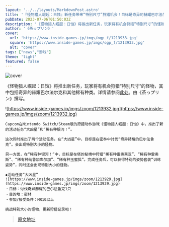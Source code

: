 ```yaml
---
layout: '../../layouts/MarkdownPost.astro'
title: '『怪物猎人崛起：日蚀』新任务带来“特别尺寸”狩猎机会！目标是奇异的赫耀巴尔法尔克和各种稀有种类'
pubDate: 2023-07-06T01:50:03Z
description: '《怪物猎人崛起：日蚀》将推出新任务，玩家将有机会狩猎“特别尺寸”的怪物，其中包括奇异的赫耀巴尔法尔克和其他稀有种类。'
author: '《茶っプリン》'
cover:
  url: 'https://www.inside-games.jp/imgs/ogp_f/1213933.jpg'
  square: 'https://www.inside-games.jp/imgs/ogp_f/1213933.jpg'
  alt: "cover"
tags: ["news","游戏"]
theme: 'light'
featured: false
---
```


![cover](https://www.inside-games.jp/imgs/ogp_f/1213933.jpg)

《怪物猎人崛起：日蚀》将推出新任务，玩家将有机会狩猎“特别尺寸”的怪物，其中包括奇异的赫耀巴尔法尔克和其他稀有种类。详情请参阅[此处](https://www.inside-games.jp/article/2023/07/06/147028.html)。由《茶っプリン》撰写。

![https://www.inside-games.jp/imgs/zoom/1213932.jpg](https://www.inside-games.jp/imgs/zoom/1213932.jpg)

    Capcom在Nintendo Switch/Steam版的狩猎动作游戏《怪物猎人崛起：日蚀》中，推出了新的活动任务“大凶星”和“稀有种银河！”。

    这次同时推出了两个活动任务。在“大凶星”中，目标是在密林中讨伐“奇异赫耀的巴尔法鲁克”。会出现特别大小的怪物。

    另一方面，在“稀有种银河！”中，目标是在塔的秘境中狩猎“稀有种雷奥莱亚”、“稀有种雷奥斯”、“稀有种纳鲁加库尔加”、“稀有种玉蜜狐”。完成任务后，可以获得特别的姿势套装“训练姿势”，同时还会出现特别大小的怪物。

    ◆活动任务“大凶星”
    ![https://www.inside-games.jp/imgs/zoom/1213929.jpg](https://www.inside-games.jp/imgs/zoom/1213929.jpg)
    ・目标：讨伐奇异赫耀的巴尔法鲁克1只
    ・目的地：密林
    ・参加/接受条件：MR10以上

    挑战特别大小的怪物，更新狩猎记录吧！

>[原文地址](https://www.inside-games.jp/article/2023/07/06/147028.html)  